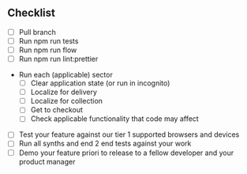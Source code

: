 ## Checklist
- [ ] Pull branch
- [ ] Run npm run tests
- [ ] Run npm run flow
- [ ] Run npm run lint:prettier
- Run each (applicable) sector
  - [ ] Clear application state (or run in incognito)
  - [ ] Localize for delivery
  - [ ] Localize for collection
  - [ ] Get to checkout
  - [ ] Check applicable functionality that code may affect
- [ ] Test your feature against our tier 1 supported browsers and devices
- [ ] Run all synths and end 2 end tests against your work 
- [ ] Demo your feature priori to release to a fellow developer and your product manager
